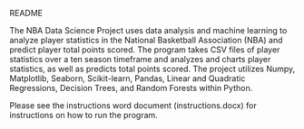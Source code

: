 README

  The NBA Data Science Project uses data analysis and machine learning to analyze player statistics in the National Basketball Association (NBA) and predict player total 
  points scored. The program takes CSV files of player statistics over a ten season timeframe and analyzes and charts player statistics, as well as predicts total points 
  scored. The project utilizes Numpy, Matplotlib, Seaborn, Scikit-learn, Pandas, Linear and Quadratic Regressions, Decision Trees, and Random Forests within Python.

  Please see the instructions word document (instructions.docx) for instructions on how to run the program.
  
